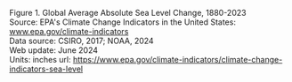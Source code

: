 Figure 1. Global Average Absolute Sea Level Change, 1880-2023				
Source: EPA's Climate Change Indicators in the United States: www.epa.gov/climate-indicators				
Data source: CSIRO, 2017; NOAA, 2024				
Web update: June 2024				
Units: inches
url: https://www.epa.gov/climate-indicators/climate-change-indicators-sea-level